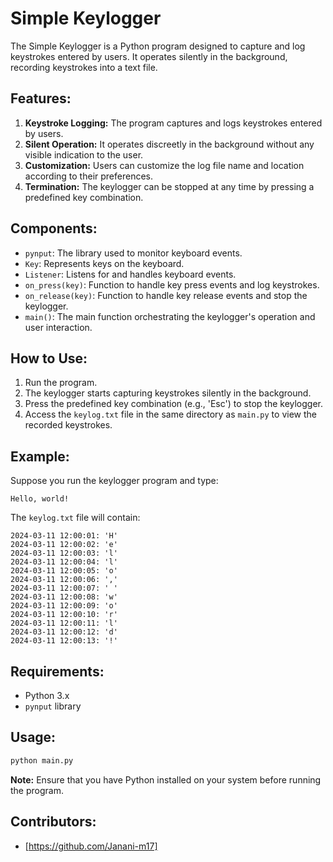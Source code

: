 #  **Simple Keylogger**

The Simple Keylogger is a Python program designed to capture and log keystrokes entered by users. It operates silently in the background, recording keystrokes into a text file.

## **Features:**
1. **Keystroke Logging:** The program captures and logs keystrokes entered by users.
2. **Silent Operation:** It operates discreetly in the background without any visible indication to the user.
3. **Customization:** Users can customize the log file name and location according to their preferences.
4. **Termination:** The keylogger can be stopped at any time by pressing a predefined key combination.

## **Components:**
- `pynput`: The library used to monitor keyboard events.
- `Key`: Represents keys on the keyboard.
- `Listener`: Listens for and handles keyboard events.
- `on_press(key)`: Function to handle key press events and log keystrokes.
- `on_release(key)`: Function to handle key release events and stop the keylogger.
- `main()`: The main function orchestrating the keylogger's operation and user interaction.

## **How to Use:**
1. Run the program.
2. The keylogger starts capturing keystrokes silently in the background.
3. Press the predefined key combination (e.g., 'Esc') to stop the keylogger.
4. Access the `keylog.txt` file in the same directory as `main.py` to view the recorded keystrokes.

## **Example:**
Suppose you run the keylogger program and type:

```
Hello, world!
```

The `keylog.txt` file will contain:

```
2024-03-11 12:00:01: 'H'
2024-03-11 12:00:02: 'e'
2024-03-11 12:00:03: 'l'
2024-03-11 12:00:04: 'l'
2024-03-11 12:00:05: 'o'
2024-03-11 12:00:06: ','
2024-03-11 12:00:07: ' '
2024-03-11 12:00:08: 'w'
2024-03-11 12:00:09: 'o'
2024-03-11 12:00:10: 'r'
2024-03-11 12:00:11: 'l'
2024-03-11 12:00:12: 'd'
2024-03-11 12:00:13: '!'
```

## **Requirements:**
- Python 3.x
- `pynput` library

## **Usage:**
```bash
python main.py
```

**Note:** Ensure that you have Python installed on your system before running the program.

## **Contributors:**
- [https://github.com/Janani-m17]

